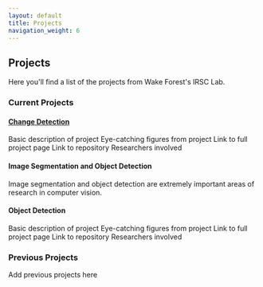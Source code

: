 ```yaml
---
layout: default
title: Projects
navigation_weight: 6
---
```

## Projects
Here you'll find a list of the projects from Wake Forest's IRSC Lab.

### Current Projects
#### [Change Detection](/projects/change_detection.md)
Basic description of project
Eye-catching figures from project
Link to full project page
Link to repository
Researchers involved

#### Image Segmentation and Object Detection
Image segmentation and object detection are extremely important areas of research in computer vision.

#### Object Detection
Basic description of project
Eye-catching figures from project
Link to full project page
Link to repository
Researchers involved

### Previous Projects
Add previous projects here